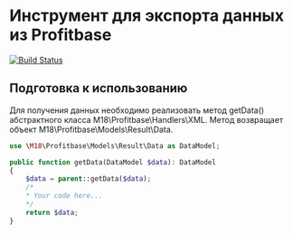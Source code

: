 # Инструмент для экспорта данных из Profitbase
[![Build Status](https://travis-ci.com/kulizh/profitbase-export.svg?branch=master)](https://travis-ci.com/kulizh/profitbase-export)

## Подготовка к использованию
Для получения данных необходимо реализовать метод getData() абстрактного класса M18\Profitbase\Handlers\XML. Метод возвращает объект M18\Profitbase\Models\Result\Data. 
```php
use \M18\Profitbase\Models\Result\Data as DataModel;

public function getData(DataModel $data): DataModel
{
    $data = parent::getData($data);
    /*
    * Your code here...
    */
    return $data;
}
```
